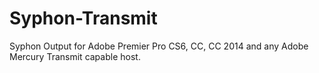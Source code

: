 # Syphon-Transmit
Syphon Output for Adobe Premier Pro CS6, CC, CC 2014 and any Adobe Mercury Transmit capable host.
